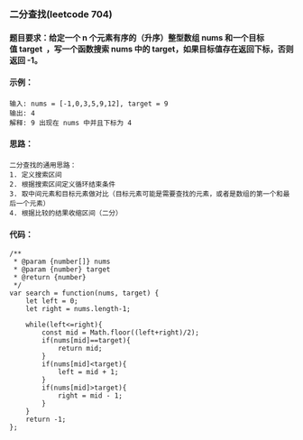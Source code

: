 ### 二分查找(leetcode 704)
#### 题目要求：给定一个 n 个元素有序的（升序）整型数组 nums 和一个目标值 target  ，写一个函数搜索 nums 中的 target，如果目标值存在返回下标，否则返回 -1。

#### 示例：
```
输入: nums = [-1,0,3,5,9,12], target = 9
输出: 4
解释: 9 出现在 nums 中并且下标为 4
```
#### 思路：
    二分查找的通用思路：
    1. 定义搜索区间
    2. 根据搜索区间定义循环结束条件
    3. 取中间元素和目标元素做对比（目标元素可能是需要查找的元素，或者是数组的第一个和最后一个元素）
    4. 根据比较的结果收缩区间（二分）
#### 代码：

```
/**
 * @param {number[]} nums
 * @param {number} target
 * @return {number}
 */
var search = function(nums, target) {
    let left = 0;
    let right = nums.length-1;

    while(left<=right){
        const mid = Math.floor((left+right)/2);
        if(nums[mid]==target){
            return mid;
        }
        if(nums[mid]<target){
            left = mid + 1;
        }
        if(nums[mid]>target){
            right = mid - 1;
        }
    }
    return -1;
};
```